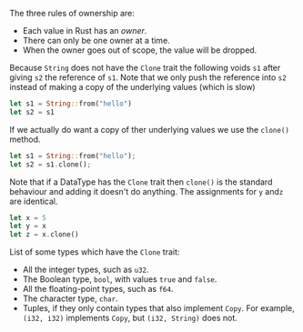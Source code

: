 The three rules of ownership are:
-   Each value in Rust has an _owner_.
-   There can only be one owner at a time.
-   When the owner goes out of scope, the value will be dropped.

Because `String` does not have the `Clone` trait the following voids `s1` after giving `s2` the reference of `s1`. Note that we only push the reference into `s2` instead of making a copy of the underlying values (which is slow)
```rust
let s1 = String::from("hello")
let s2 = s1
```

If we actually do want a copy of ther underlying values we use the `clone()` method.
```rust
let s1 = String::from("hello");
let s2 = s1.clone();
```

Note that if a DataType has the `Clone` trait then `clone()` is the standard behaviour and adding it doesn't do anything. The assignments for `y` and`z` are identical.
```rust
let x = 5
let y = x
let z = x.clone()
```

List of some types which have the `Clone` trait:
-   All the integer types, such as `u32`.
-   The Boolean type, `bool`, with values `true` and `false`.
-   All the floating-point types, such as `f64`.
-   The character type, `char`.
-   Tuples, if they only contain types that also implement `Copy`. For example, `(i32, i32)` implements `Copy`, but `(i32, String)` does not.

